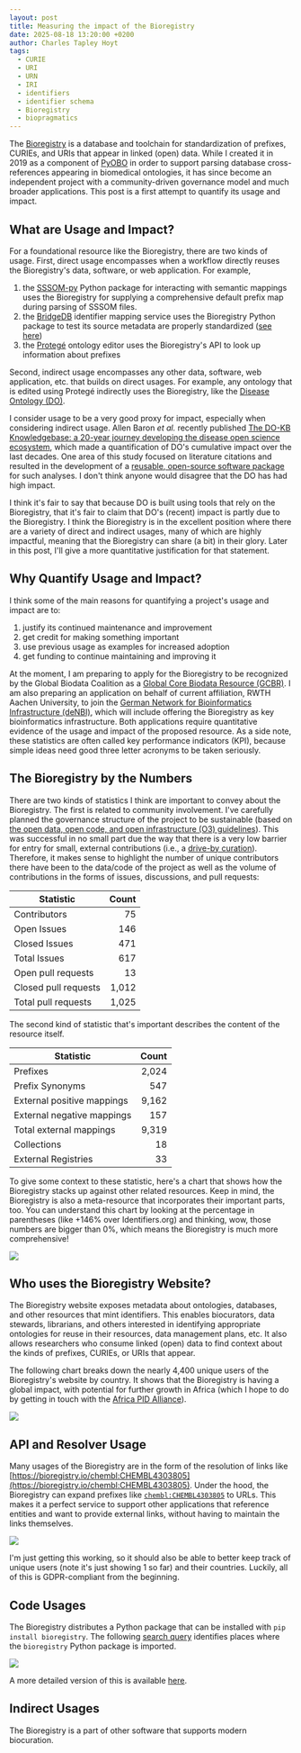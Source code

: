 ```yaml
---
layout: post
title: Measuring the impact of the Bioregistry
date: 2025-08-18 13:20:00 +0200
author: Charles Tapley Hoyt
tags:
  - CURIE
  - URI
  - URN
  - IRI
  - identifiers
  - identifier schema
  - Bioregistry
  - biopragmatics
---
```


The [Bioregistry](https://bioregistry.io) is a database and toolchain for
standardization of prefixes, CURIEs, and URIs that appear in linked (open) data.
While I created it in 2019 as a component of
[PyOBO](https://github.com/biopragmatics/pyobo) in order to support parsing
database cross-references appearing in biomedical ontologies, it has since
become an independent project with a community-driven governance model and much
broader applications. This post is a first attempt to quantify its usage and
impact.

## What are Usage and Impact?

For a foundational resource like the Bioregistry, there are two kinds of usage.
First, direct usage encompasses when a workflow directly reuses the
Bioregistry's data, software, or web application. For example,

1. the [SSSOM-py](https://github.com/mapping-commons/sssom-py) Python package
   for interacting with semantic mappings uses the Bioregistry for supplying a
   comprehensive default prefix map during parsing of SSSOM files.
2. the [BridgeDB](https://www.bridgedb.org/) identifier mapping service uses the
   Bioregistry Python package to test its source metadata are properly
   standardized
   ([see here](https://github.com/bridgedb/datasources/blob/a238b40b915c7f7a69052afecfdc59ad26211b41/scripts/align_bioregistry.py#L6))
3. the [Protegé](https://github.com/protegeproject/protege/) ontology editor
   uses the Bioregistry's API to look up information about prefixes

Second, indirect usage encompasses any other data, software, web application,
etc. that builds on direct usages. For example, any ontology that is edited
using Protegé indirectly uses the Bioregistry, like the
[Disease Ontology (DO)](https://github.com/DiseaseOntology/HumanDiseaseOntology).

I consider usage to be a very good proxy for impact, especially when considering
indirect usage. Allen Baron _et al._ recently published
[The DO-KB Knowledgebase: a 20-year journey developing the disease open science ecosystem](https://doi.org/10.1093/nar/gkad1051),
which made a quantification of DO's cumulative impact over the last decades. One
area of this study focused on literature citations and resulted in the
development of a
[reusable, open-source software package](https://github.com/DiseaseOntology/DO.utils)
for such analyses. I don't think anyone would disagree that the DO has had high
impact.

I think it's fair to say that because DO is built using tools that rely on the
Bioregistry, that it's fair to claim that DO's (recent) impact is partly due to
the Bioregistry. I think the Bioregistry is in the excellent position where
there are a variety of direct and indirect usages, many of which are highly
impactful, meaning that the Bioregistry can share (a bit) in their glory. Later
in this post, I'll give a more quantitative justification for that statement.

## Why Quantify Usage and Impact?

I think some of the main reasons for quantifying a project's usage and impact
are to:

1. justify its continued maintenance and improvement
2. get credit for making something important
3. use previous usage as examples for increased adoption
4. get funding to continue maintaining and improving it

At the moment, I am preparing to apply for the Bioregistry to be recognized by
the Global Biodata Coalition as a
[Global Core Biodata Resource (GCBR)](https://globalbiodata.org/what-we-do/global-core-biodata-resources/).
I am also preparing an application on behalf of current affiliation, RWTH Aachen
University, to join the
[German Network for Bioinformatics Infrastructure (deNBI)](https://www.denbi.de),
which will include offering the Bioregistry as key bioinformatics
infrastructure. Both applications require quantitative evidence of the usage and
impact of the proposed resource. As a side note, these statistics are often
called key performance indicators (KPI), because simple ideas need good three
letter acronyms to be taken seriously.

## The Bioregistry by the Numbers

There are two kinds of statistics I think are important to convey about the
Bioregistry. The first is related to community involvement. I've carefully
planned the governance structure of the project to be sustainable (based on
[the open data, open code, and open infrastructure (O3) guidelines](https://doi.org/10.1038/s41597-024-03406-w)).
This was successful in no small part due the way that there is a very low
barrier for entry for small, external contributions (i.e., a
[drive-by curation](https://doi.org/10.32388/KBX9VO)). Therefore, it makes sense
to highlight the number of unique contributors there have been to the data/code
of the project as well as the volume of contributions in the forms of issues,
discussions, and pull requests:

| Statistic            | Count |
| -------------------- | ----: |
| Contributors         |    75 |
| Open Issues          |   146 |
| Closed Issues        |   471 |
| Total Issues         |   617 |
| Open pull requests   |    13 |
| Closed pull requests | 1,012 |
| Total pull requests  | 1,025 |

The second kind of statistic that's important describes the content of the
resource itself.

| Statistic                  | Count |
| -------------------------- | ----: |
| Prefixes                   | 2,024 |
| Prefix Synonyms            |   547 |
| External positive mappings | 9,162 |
| External negative mappings |   157 |
| Total external mappings    | 9,319 |
| Collections                |    18 |
| External Registries        |    33 |

To give some context to these statistic, here's a chart that shows how the
Bioregistry stacks up against other related resources. Keep in mind, the
Bioregistry is also a meta-resource that incorporates their important parts,
too. You can understand this chart by looking at the percentage in parentheses
(like +146% over Identifiers.org) and thinking, wow, those numbers are bigger
than 0%, which means the Bioregistry is much more comprehensive!

![](https://raw.githubusercontent.com/biopragmatics/bioregistry/main/docs/img/bioregistry_coverage_bar.svg)

## Who uses the Bioregistry Website?

The Bioregistry website exposes metadata about ontologies, databases, and other
resources that mint identifiers. This enables biocurators, data stewards,
librarians, and others interested in identifying appropriate ontologies for
reuse in their resources, data management plans, etc. It also allows researchers
who consume linked (open) data to find context about the kinds of prefixes,
CURIEs, or URIs that appear.

The following chart breaks down the nearly 4,400 unique users of the
Bioregistry's website by country. It shows that the Bioregistry is having a
global impact, with potential for further growth in Africa (which I hope to do
by getting in touch with the
[Africa PID Alliance](http://www.africapidalliance.org)).

![](/img/bioregistry-ui-august-2025.png)

## API and Resolver Usage

Many usages of the Bioregistry are in the form of the resolution of links like
[https://bioregistry.io/chembl:CHEMBL4303805](https://bioregistry.io/chembl:CHEMBL4303805).
Under the hood, the Bioregistry can expand prefixes like
[`chembl:CHEMBL4303805`](https://bioregistry.io/chembl:CHEMBL4303805) to URLs.
This makes it a perfect service to support other applications that reference
entities and want to provide external links, without having to maintain the
links themselves.

![](/img/bioregistry-api-august-2025.png)

I'm just getting this working, so it should also be able to better keep track of
unique users (note it's just showing 1 so far) and their countries. Luckily, all
of this is GDPR-compliant from the beginning.

## Code Usages

The Bioregistry distributes a Python package that can be installed with
`pip install bioregistry`. The following
[search query](https://github.com/search?q=%22import%20bioregistry%22%20OR%20%22from%20bioregistry%20import%22%20-user%3Acthoyt%20-user%3Asorgerlab%20-user%3Abiopragmatics%20-is%3Afork%20-user%3Apyobo%20-user%3Apybel%20-user%3Agyorilab&type=code)
identifies places where the `bioregistry` Python package is imported.

<a href="https://docs.google.com/drawings/d/1TqjUc2lxgBaAKhOknYL2erxiqcswevVkhf3mu-7jNtE/edit?usp=sharing">
<img src="https://docs.google.com/drawings/d/e/2PACX-1vQmRTV8DxPfj0UL0i1dgkiFTgnhvI3mRQxt-sekL5tWCc8d4DLthv-48oBxXRisCdGUluovp4CXcEgN/pub?w=1440&amp;h=1080" />
</a>

A more detailed version of this is available
[here](https://biopragmatics.github.io/bioregistry/usages).

## Indirect Usages

The Bioregistry is a part of other software that supports modern biocuration.
